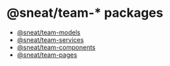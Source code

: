 # @sneat/team-\* packages

- [@sneat/team-models](models)
- [@sneat/team-services](services)
- [@sneat/team-components](components)
- [@sneat/team-pages](pages)
